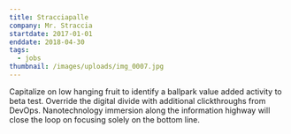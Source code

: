 ```yaml
---
title: Stracciapalle
company: Mr. Straccia
startdate: 2017-01-01
enddate: 2018-04-30
tags:
  - jobs
thumbnail: /images/uploads/img_0007.jpg
---
```


Capitalize on low hanging fruit to identify a ballpark value added activity to beta test. Override the digital divide with additional clickthroughs from DevOps. Nanotechnology immersion along the information highway will close the loop on focusing solely on the bottom line.
